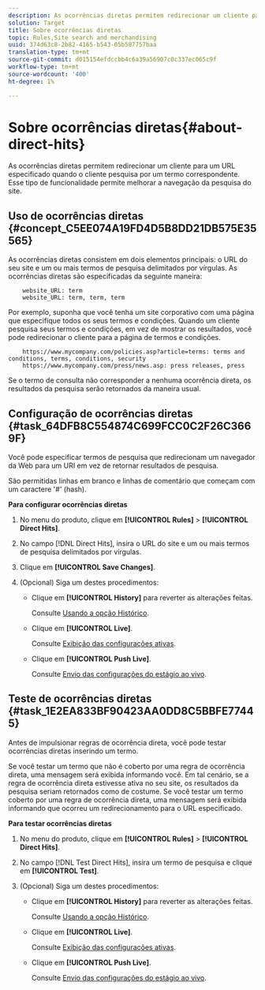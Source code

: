 ```yaml
---
description: As ocorrências diretas permitem redirecionar um cliente para um URL especificado quando o cliente pesquisa por um termo correspondente. Esse tipo de funcionalidade permite melhorar a navegação da pesquisa do site.
solution: Target
title: Sobre ocorrências diretas
topic: Rules,Site search and merchandising
uuid: 374d63c8-2b82-4165-b543-05b587757baa
translation-type: tm+mt
source-git-commit: d015154efdccbb4c6a39a56907c0c337ec065c9f
workflow-type: tm+mt
source-wordcount: '400'
ht-degree: 1%

---
```



# Sobre ocorrências diretas{#about-direct-hits}

As ocorrências diretas permitem redirecionar um cliente para um URL especificado quando o cliente pesquisa por um termo correspondente. Esse tipo de funcionalidade permite melhorar a navegação da pesquisa do site.

## Uso de ocorrências diretas {#concept_C5EE074A19FD4D5B8DD21DB575E35565}

As ocorrências diretas consistem em dois elementos principais: o URL do seu site e um ou mais termos de pesquisa delimitados por vírgulas. As ocorrências diretas são especificadas da seguinte maneira:

```
    website_URL: term
    website_URL: term, term, term
```

Por exemplo, suponha que você tenha um site corporativo com uma página que especifique todos os seus termos e condições. Quando um cliente pesquisa seus termos e condições, em vez de mostrar os resultados, você pode redirecionar o cliente para a página de termos e condições.

```
    https://www.mycompany.com/policies.asp?article=terms: terms and conditions, terms, conditions, security
    https://www.mycompany.com/press/news.asp: press releases, press
```

Se o termo de consulta não corresponder a nenhuma ocorrência direta, os resultados da pesquisa serão retornados da maneira usual.

## Configuração de ocorrências diretas {#task_64DFB8C554874C699FCC0C2F26C3669F}

Você pode especificar termos de pesquisa que redirecionam um navegador da Web para um URI em vez de retornar resultados de pesquisa.

<!-- 

t_configuring_direct_hits.xml

 -->

São permitidas linhas em branco e linhas de comentário que começam com um caractere &#39;#&#39; (hash).

**Para configurar ocorrências diretas**

1. No menu do produto, clique em **[!UICONTROL Rules]** > **[!UICONTROL Direct Hits]**.
1. No campo [!DNL Direct Hits], insira o URL do site e um ou mais termos de pesquisa delimitados por vírgulas.
1. Clique em **[!UICONTROL Save Changes]**.
1. (Opcional) Siga um destes procedimentos:

   * Clique em **[!UICONTROL History]** para reverter as alterações feitas.

      Consulte [Usando a opção Histórico](../t-using-the-history-option.md#task_70DD3F87A67242BBBD2CB27156F43002).

   * Clique em **[!UICONTROL Live]**.

      Consulte [Exibição das configurações ativas](../c-about-staging.md#task_401A0EBDB5DB4D4CA933CBA7BECDC10F).

   * Clique em **[!UICONTROL Push Live]**.

      Consulte [Envio das configurações do estágio ao vivo](../c-about-staging.md#task_44306783B4C0408AAA58B471DAF2D9A4).

## Teste de ocorrências diretas {#task_1E2EA833BF90423AA0DD8C5BBFE77445}

Antes de impulsionar regras de ocorrência direta, você pode testar ocorrências diretas inserindo um termo.

<!-- 

t_testing_direct_hits.xml

 -->

Se você testar um termo que não é coberto por uma regra de ocorrência direta, uma mensagem será exibida informando você. Em tal cenário, se a regra de ocorrência direta estivesse ativa no seu site, os resultados da pesquisa seriam retornados como de costume. Se você testar um termo coberto por uma regra de ocorrência direta, uma mensagem será exibida informando que ocorreu um redirecionamento para o URL especificado.

**Para testar ocorrências diretas**

1. No menu do produto, clique em **[!UICONTROL Rules]** > **[!UICONTROL Direct Hits]**.
1. No campo [!DNL Test Direct Hits], insira um termo de pesquisa e clique em **[!UICONTROL Test]**.
1. (Opcional) Siga um destes procedimentos:

   * Clique em **[!UICONTROL History]** para reverter as alterações feitas.

      Consulte [Usando a opção Histórico](../t-using-the-history-option.md#task_70DD3F87A67242BBBD2CB27156F43002).

   * Clique em **[!UICONTROL Live]**.

      Consulte [Exibição das configurações ativas](../c-about-staging.md#task_401A0EBDB5DB4D4CA933CBA7BECDC10F).

   * Clique em **[!UICONTROL Push Live]**.

      Consulte [Envio das configurações do estágio ao vivo](../c-about-staging.md#task_44306783B4C0408AAA58B471DAF2D9A4).

